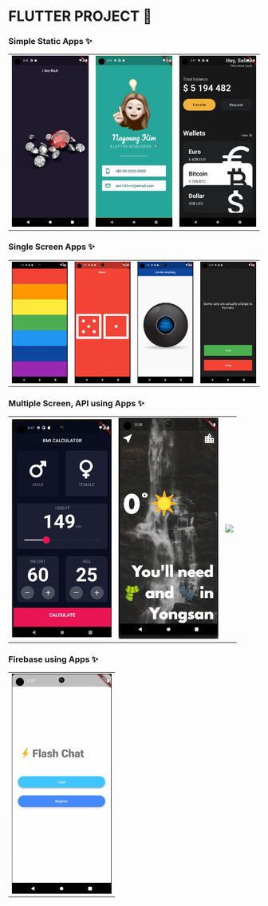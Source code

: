 # FLUTTER PROJECT 🥳

### Simple Static Apps ✨
<table><tr>
<td><img src="https://github.com/iam149cm/flutter/blob/master/img/10_iamrich.png?raw=true" style="width:200px"> 
</td>
<td><img src="https://github.com/iam149cm/flutter/blob/master/img/11_micard.png?raw=true" style="width:200px"> </td> <td><img src="https://github.com/iam149cm/flutter/blob/master/img/02_currency.png?raw=true" style="width:200px"> </td> 

</tr></table>

### Single Screen Apps ✨
<table><tr>
<td><img src="https://github.com/iam149cm/flutter/blob/master/img/14_xylophone.gif?raw=true" style="width:200px"> </td>
<td><img src="https://github.com/iam149cm/flutter/blob/master/img/12_dicee.gif?raw=true" style="width:200px"></td> 
<td><img src="https://github.com/iam149cm/flutter/blob/master/img/13_magicball.gif?raw=true" style="width:200px"></td>
<td><img src="https://github.com/iam149cm/flutter/blob/master/img/15_quizzler.gif?raw=true" style="width:200px"> 
</td>

</tr></table>

### Multiple Screen, API using Apps ✨
<table><tr><td><img src="https://github.com/iam149cm/flutter/blob/master/img/16_bmicalculator.gif?raw=true" style="width:200px"> 
</td>
<td><img src="https://github.com/iam149cm/flutter/blob/master/img/18_clima.gif?raw=true" style="width:200px"> 
</td>
<td><img src="https://github.com/iam149cm/flutter/blob/master/img/05_webtoon.gif?raw=true" style="width:200px"> 
</td>
 </tr></table>

 ### Firebase using Apps ✨
<table><tr><td><img src="https://github.com/iam149cm/flutter/blob/master/img/19_flashchat.gif?raw=true" style="width:200px"> 
</td>

 </tr></table>